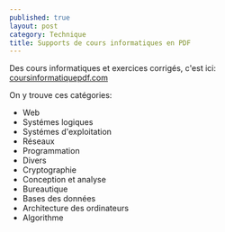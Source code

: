 ```yaml
---
published: true
layout: post
category: Technique
title: Supports de cours informatiques en PDF
---
```

Des cours informatiques et exercices corrigés, c'est ici: [coursinformatiquepdf.com](https://coursinformatiquepdf.com/)

On y trouve ces catégories:

- Web
- Systémes logiques
- Systémes d'exploitation
- Réseaux
- Programmation
- Divers
- Cryptographie
- Conception et analyse
- Bureautique
- Bases des données
- Architecture des ordinateurs
- Algorithme
